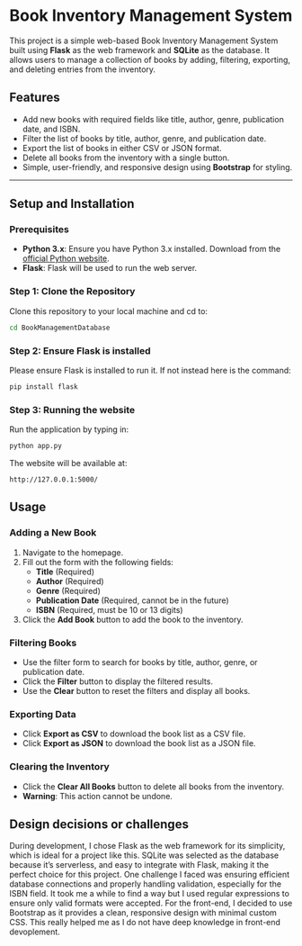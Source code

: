 # Book Inventory Management System

This project is a simple web-based Book Inventory Management System built using **Flask** as the web framework and **SQLite** as the database. It allows users to manage a collection of books by adding, filtering, exporting, and deleting entries from the inventory.

## Features
- Add new books with required fields like title, author, genre, publication date, and ISBN.
- Filter the list of books by title, author, genre, and publication date.
- Export the list of books in either CSV or JSON format.
- Delete all books from the inventory with a single button.
- Simple, user-friendly, and responsive design using **Bootstrap** for styling.

---

## Setup and Installation

### Prerequisites
- **Python 3.x**: Ensure you have Python 3.x installed. Download from the [official Python website](https://www.python.org/downloads/).
- **Flask**: Flask will be used to run the web server.

### Step 1: Clone the Repository
Clone this repository to your local machine and cd to:
```bash
cd BookManagementDatabase
```

### Step 2: Ensure Flask is installed 
Please ensure Flask is installed to run it. If not instead here is the command:
```bash 
pip install flask
```
### Step 3: Running the website
Run the application by typing in:
```Python
python app.py
``` 
The website will be available at: 
```arduino
http://127.0.0.1:5000/
```

## Usage

### Adding a New Book
1. Navigate to the homepage.
2. Fill out the form with the following fields:
   - **Title** (Required)
   - **Author** (Required)
   - **Genre** (Required)
   - **Publication Date** (Required, cannot be in the future)
   - **ISBN** (Required, must be 10 or 13 digits)
3. Click the **Add Book** button to add the book to the inventory.

### Filtering Books
- Use the filter form to search for books by title, author, genre, or publication date.
- Click the **Filter** button to display the filtered results.
- Use the **Clear** button to reset the filters and display all books.

### Exporting Data
- Click **Export as CSV** to download the book list as a CSV file.
- Click **Export as JSON** to download the book list as a JSON file.

### Clearing the Inventory
- Click the **Clear All Books** button to delete all books from the inventory. 
- **Warning**: This action cannot be undone.

## Design decisions or challenges
During development, I chose Flask as the web framework for its simplicity, which is ideal for a project like this. SQLite was selected as the database because it’s serverless, and easy to integrate with Flask, making it the perfect choice for this project. One challenge I faced was ensuring efficient database connections and properly handling validation, especially for the ISBN field. It took me a while to find a way but I used regular expressions to ensure only valid formats were accepted. For the front-end, I decided to use Bootstrap as it provides a clean, responsive design with minimal custom CSS. This really helped me as I do not have deep knowledge in front-end devoplement.